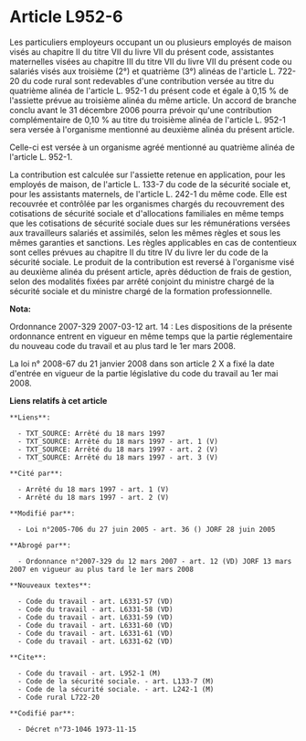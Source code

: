 # Article L952-6

Les particuliers employeurs occupant un ou plusieurs employés de maison visés au chapitre II du titre VII du livre VII du
présent code, assistantes maternelles visées au chapitre III du titre VII du livre VII du présent code ou salariés visés aux
troisième (2°) et quatrième (3°) alinéas de l'article L. 722-20 du code rural sont redevables d'une contribution versée au
titre du quatrième alinéa de l'article L. 952-1 du présent code et égale à 0,15 % de l'assiette prévue au troisième alinéa du
même article. Un accord de branche conclu avant le 31 décembre 2006 pourra prévoir qu'une contribution complémentaire de 0,10
% au titre du troisième alinéa de l'article L. 952-1 sera versée à l'organisme mentionné au deuxième alinéa du présent
article.

Celle-ci est versée à un organisme agréé mentionné au quatrième alinéa de l'article L. 952-1.

La contribution est calculée sur l'assiette retenue en application, pour les employés de maison, de l'article L. 133-7 du
code de la sécurité sociale et, pour les assistants maternels, de l'article L. 242-1 du même code. Elle est recouvrée et
contrôlée par les organismes chargés du recouvrement des cotisations de sécurité sociale et d'allocations familiales en même
temps que les cotisations de sécurité sociale dues sur les rémunérations versées aux travailleurs salariés et assimilés,
selon les mêmes règles et sous les mêmes garanties et sanctions. Les règles applicables en cas de contentieux sont celles
prévues au chapitre II du titre IV du livre Ier du code de la sécurité sociale. Le produit de la contribution est reversé à
l'organisme visé au deuxième alinéa du présent article, après déduction de frais de gestion, selon des modalités fixées par
arrêté conjoint du ministre chargé de la sécurité sociale et du ministre chargé de la formation professionnelle.

**Nota:**

Ordonnance 2007-329 2007-03-12 art. 14 : Les dispositions de la présente ordonnance entrent en vigueur en même temps que la
partie réglementaire du nouveau code du travail et au plus tard le 1er mars 2008.

La loi n° 2008-67 du 21 janvier 2008 dans son article 2 X a fixé la date d'entrée en vigueur de la partie législative du code
du travail au 1er mai 2008.

**Liens relatifs à cet article**

	**Liens**:

	  - TXT_SOURCE: Arrêté du 18 mars 1997
	  - TXT_SOURCE: Arrêté du 18 mars 1997 - art. 1 (V)
	  - TXT_SOURCE: Arrêté du 18 mars 1997 - art. 2 (V)
	  - TXT_SOURCE: Arrêté du 18 mars 1997 - art. 3 (V)

	**Cité par**:

	  - Arrêté du 18 mars 1997 - art. 1 (V)
	  - Arrêté du 18 mars 1997 - art. 2 (V)

	**Modifié par**:

	  - Loi n°2005-706 du 27 juin 2005 - art. 36 () JORF 28 juin 2005

	**Abrogé par**:

	  - Ordonnance n°2007-329 du 12 mars 2007 - art. 12 (VD) JORF 13 mars 2007 en vigueur au plus tard le 1er mars 2008

	**Nouveaux textes**:

	  - Code du travail - art. L6331-57 (VD)
	  - Code du travail - art. L6331-58 (VD)
	  - Code du travail - art. L6331-59 (VD)
	  - Code du travail - art. L6331-60 (VD)
	  - Code du travail - art. L6331-61 (VD)
	  - Code du travail - art. L6331-62 (VD)

	**Cite**:

	  - Code du travail - art. L952-1 (M)
	  - Code de la sécurité sociale. - art. L133-7 (M)
	  - Code de la sécurité sociale. - art. L242-1 (M)
	  - Code rural L722-20

	**Codifié par**:

	  - Décret n°73-1046 1973-11-15
